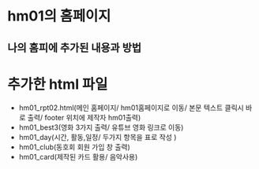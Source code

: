 # hm01의 홈페이지 
## 나의 홈피에 추가된 내용과 방법
# 추가한 html 파일
- hm01_rpt02.html(메인 홈페이지/ hm01홈페이지로 이동/ 본문 텍스트 클릭시 바로 출력/ footer 위치에 제작자 hm01출력)
- hm01_best3(영화 3가지 출력/ 유튜브 영화 링크로 이동)
- hm01_day(시간, 활동,일정/ 두가지 항목을 표로 작성 )
- hm01_club(동호회 회원 가입 창 출력)
- hm01_card(제작된 카드 활용/ 음악사용)
